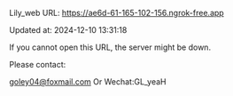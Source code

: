 Lily_web URL: https://ae6d-61-165-102-156.ngrok-free.app

Updated at: 2024-12-10 13:31:18

If you cannot open this URL, the server might be down.

Please contact: 

goley04@foxmail.com Or Wechat:GL_yeaH